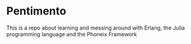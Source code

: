 # Pentimento

This is a repo about learning and messing around with Erlang, the Julia programming language and the Phoneix Framework